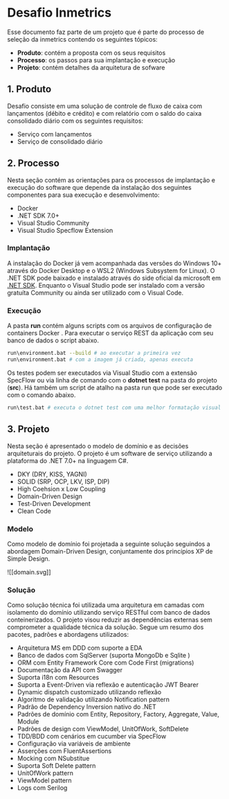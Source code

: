 # Desafio Inmetrics

Esse documento faz parte de um projeto que é parte do processo de seleção da inmetrics contendo os seguintes tópicos:

* **Produto**: contém a proposta com os seus requisitos
* **Processo**:  os passos para sua implantação e execução
* **Projeto**: contém detalhes da arquitetura de sofware

## 1. Produto

Desafio consiste em uma solução de controle de fluxo de caixa com lançamentos (débito e crédito) e com relatório com o saldo do caixa consolidado diário com os seguintes requisitos:

* Serviço com lançamentos
* Serviço de consolidado diário

## 2. Processo

Nesta seção contém as orientações para os processos de implantação e execução do software que depende da instalação dos seguintes componentes para sua execução e desenvolvimento:

* Docker
* .NET SDK 7.0+
* Visual Studio Community
* Visual Studio Specflow Extension

### Implantação

A instalação do Docker já vem acompanhada das versões do Windows 10+ através do Docker Desktop e o WSL2 (Windows Subsystem for Linux).  O .NET SDK pode baixado e instalado através do side oficial da microsoft em [.NET SDK](https://dotnet.microsoft.com/en-us/download). Enquanto o Visual Studio pode ser instalado com a versão gratuíta Community ou ainda ser utilizado com o Visual Code.

### Execução 

A pasta **run** contém alguns scripts com os arquivos de configuração de containers Docker . Para executar o serviço REST da aplicação com seu banco de dados o script abaixo.

```bash
run\environment.bat --build # ao executar a primeira vez
run\environment.bat # com a imagem já criada, apenas executa
```

Os testes podem ser executados via Visual Studio com a extensão SpecFlow ou via linha de comando com o **dotnet test** na pasta do projeto (**src**). Há também um script de atalho na pasta run que pode ser executado com o comando abaixo.

```bash
run\test.bat # executa o dotnet test com uma melhor formatação visual
```

## 3. Projeto

Nesta seção é apresentado o modelo de domínio e as decisões arquiteturais do projeto. O projeto é um software de serviço utilizando a plataforma do .NET 7.0+ na linguagem C#.

* DKY (DRY, KISS, YAGNI)
* SOLID (SRP, OCP, LKV, ISP, DIP)
* High Coehsion x Low Coupling
* Domain-Driven Design
* Test-Driven Development
* Clean Code 

### Modelo

Como modelo de domínio foi projetada a seguinte solução seguindos a abordagem Domain-Driven Design, conjuntamente dos princípios XP de Simple Design.


![[domain.svg]]

### Solução

Como solução técnica foi utilizada uma arquitetura em camadas com isolamento do domínio utilizando serviço RESTful com banco de dados conteinerizados. O projeto visou reduzir as dependências externas sem comprometer a qualidade técnica da solução. Segue um resumo dos pacotes, padrões e abordagens utilizados:

* Arquitetura MS em DDD com suporte a EDA
* Banco de dados com SqlServer (suporta MongoDb e Sqlite )
* ORM com Entity Framework Core com Code First (migrations)
* Documentação da API com Swagger
* Suporta i18n com Resources
* Suporta a Event-Driven via reflexão e autenticação JWT Bearer
* Dynamic dispatch customizado utilizando reflexão
* Algoritmo de validação utilizando Notification pattern
* Padrão de Dependency Inversion  nativo do .NET
* Padrões de domínio com Entity, Repository, Factory, Aggregate, Value, Module
* Padrões de design com ViewModel, UnitOfWork, SoftDelete
* TDD/BDD  com cenários em cucumber via SpecFlow
* Configuração via variáveis de ambiente
* Asserções com FluentAssertions
* Mocking com NSubstitue
* Suporta Soft Delete pattern
* UnitOfWork pattern
* ViewModel pattern
* Logs com Serilog



